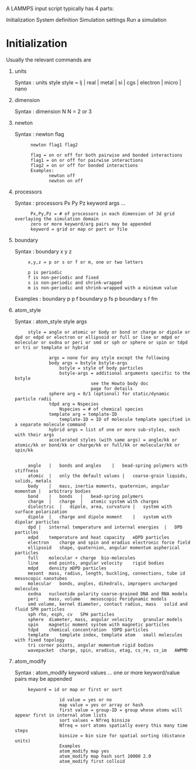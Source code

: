 A LAMMPS input script typically has 4 parts:

Initialization
System definition
Simulation settings
Run a simulation


# Initialization
Usually the relevant commands are 
1. units
    
    Syntax : units style
             style = lj | real | metal | si | cgs | electron | micro | nano

2. dimension

    Syntax : dimension N
             N = 2 or 3

3. newton

    Syntax : newton flag
             
             newton flag1 flag2

             flag = on or off for both pairwise and bonded interactions
             flag1 = on or off for pairwise interactions
             flag2 = on or off for bonded interactions
             Examples: 
                    newton off
                    newton on off

4. processors

    Syntax : processors Px Py Pz keyword args ...

             Px,Py,Pz = # of processors in each dimension of 3d grid overlaying the simulation domain
             zero or more keyword/arg pairs may be appended
             keyword = grid or map or part or file

5. boundary

    Syntax : boundary x y z

            x,y,z = p or s or f or m, one or two letters

            p is periodic
            f is non-periodic and fixed
            s is non-periodic and shrink-wrapped
            m is non-periodic and shrink-wrapped with a minimum value

    Examples : 
            boundary p p f
            boundary p fs p
            boundary s f fm

6. atom_style

    Syntax : atom_style style args

            style = angle or atomic or body or bond or charge or dipole or dpd or edpd or electron or ellipsoid or full or line or mdpd or molecular or oxdna or peri or smd or sph or sphere or spin or tdpd or tri or template or hybrid

                    args = none for any style except the following
                    body args = bstyle bstyle-args
                        bstyle = style of body particles
                        bstyle-args = additional arguments specific to the bstyle
                                    see the Howto body doc
                                    page for details
                    sphere arg = 0/1 (optional) for static/dynamic particle radii
                    tdpd arg = Nspecies
                        Nspecies = # of chemical species
                    template arg = template-ID
                        template-ID = ID of molecule template specified in a separate molecule command
                    hybrid args = list of one or more sub-styles, each with their args
                    accelerated styles (with same args) = angle/kk or atomic/kk or bond/kk or charge/kk or full/kk or molecular/kk or spin/kk


            angle   |	bonds and angles    |	bead-spring polymers with stiffness
            atomic  |	only the default values |	coarse-grain liquids, solids, metals
            body    |	mass, inertia moments, quaternion, angular momentum |	arbitrary bodies
            bond    |	bonds   |	bead-spring polymers
            charge  |	charge  |	atomic system with charges
            dielectric  |   dipole, area, curvature |	system with surface polarization
            dipole  |	charge and dipole moment    |	system with dipolar particles
            dpd |	internal temperature and internal energies  |	DPD particles
            edpd	temperature and heat capacity	eDPD particles
            electron	charge and spin and eradius	electronic force field
            ellipsoid	shape, quaternion, angular momentum	aspherical particles
            full	molecular + charge	bio-molecules
            line	end points, angular velocity	rigid bodies
            mdpd	density	mDPD particles
            mesont	mass, radius, length, buckling, connections, tube id	mesoscopic nanotubes
            molecular	bonds, angles, dihedrals, impropers	uncharged molecules
            oxdna	nucleotide polarity	coarse-grained DNA and RNA models
            peri	mass, volume	mesoscopic Peridynamic models
            smd	volume, kernel diameter, contact radius, mass	solid and fluid SPH particles
            sph	rho, esph, cv	SPH particles
            sphere	diameter, mass, angular velocity	granular models
            spin	magnetic moment	system with magnetic particles
            tdpd	chemical concentration	tDPD particles
            template	template index, template atom	small molecules with fixed topology
            tri	corner points, angular momentum	rigid bodies
            wavepacket	charge, spin, eradius, etag, cs_re, cs_im	AWPMD


7. atom_modify

    Syntax : atom_modify keyword values ...
            one or more keyword/value pairs may be appended

            keyword = id or map or first or sort

                        id value = yes or no
                        map value = yes or array or hash
                        first value = group-ID = group whose atoms will appear first in internal atom lists
                        sort values = Nfreq binsize
                        Nfreq = sort atoms spatially every this many time steps
                        binsize = bin size for spatial sorting (distance units)
                        Examples
                        atom_modify map yes
                        atom_modify map hash sort 10000 2.0
                        atom_modify first colloid